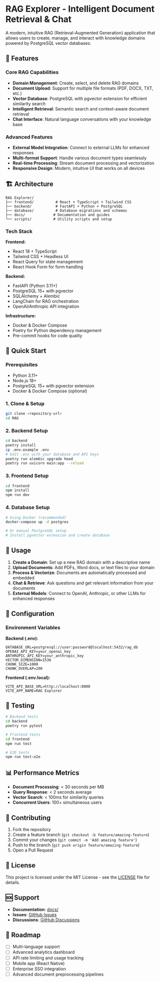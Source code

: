 # RAG Explorer - Intelligent Document Retrieval & Chat

A modern, intuitive RAG (Retrieval-Augmented Generation) application that allows users to create, manage, and interact with knowledge domains powered by PostgreSQL vector databases.

## 🚀 Features

### Core RAG Capabilities
- **Domain Management**: Create, select, and delete RAG domains
- **Document Upload**: Support for multiple file formats (PDF, DOCX, TXT, etc.)
- **Vector Database**: PostgreSQL with pgvector extension for efficient similarity search
- **Intelligent Retrieval**: Semantic search and context-aware document retrieval
- **Chat Interface**: Natural language conversations with your knowledge base

### Advanced Features
- **External Model Integration**: Connect to external LLMs for enhanced responses
- **Multi-format Support**: Handle various document types seamlessly
- **Real-time Processing**: Stream document processing and vectorization
- **Responsive Design**: Modern, intuitive UI that works on all devices

## 🏗️ Architecture

```
RAG Explorer/
├── frontend/          # React + TypeScript + Tailwind CSS
├── backend/           # FastAPI + Python + PostgreSQL
├── database/          # Database migrations and schemas
├── docs/             # Documentation and guides
└── scripts/          # Utility scripts and setup
```

### Tech Stack

**Frontend:**
- React 18 + TypeScript
- Tailwind CSS + Headless UI
- React Query for state management
- React Hook Form for form handling

**Backend:**
- FastAPI (Python 3.11+)
- PostgreSQL 15+ with pgvector
- SQLAlchemy + Alembic
- LangChain for RAG orchestration
- OpenAI/Anthropic API integration

**Infrastructure:**
- Docker & Docker Compose
- Poetry for Python dependency management
- Pre-commit hooks for code quality

## 🚀 Quick Start

### Prerequisites
- Python 3.11+
- Node.js 18+
- PostgreSQL 15+ with pgvector extension
- Docker & Docker Compose (optional)

### 1. Clone & Setup
```bash
git clone <repository-url>
cd RAG
```

### 2. Backend Setup
```bash
cd backend
poetry install
cp .env.example .env
# Edit .env with your database and API keys
poetry run alembic upgrade head
poetry run uvicorn main:app --reload
```

### 3. Frontend Setup
```bash
cd frontend
npm install
npm run dev
```

### 4. Database Setup
```bash
# Using Docker (recommended)
docker-compose up -d postgres

# Or manual PostgreSQL setup
# Install pgvector extension and create database
```

## 📖 Usage

1. **Create a Domain**: Set up a new RAG domain with a descriptive name
2. **Upload Documents**: Add PDFs, Word docs, or text files to your domain
3. **Process & Vectorize**: Documents are automatically processed and embedded
4. **Chat & Retrieve**: Ask questions and get relevant information from your documents
5. **External Models**: Connect to OpenAI, Anthropic, or other LLMs for enhanced responses

## 🔧 Configuration

### Environment Variables

**Backend (.env):**
```env
DATABASE_URL=postgresql://user:password@localhost:5432/rag_db
OPENAI_API_KEY=your_openai_key
ANTHROPIC_API_KEY=your_anthropic_key
VECTOR_DIMENSION=1536
CHUNK_SIZE=1000
CHUNK_OVERLAP=200
```

**Frontend (.env.local):**
```env
VITE_API_BASE_URL=http://localhost:8000
VITE_APP_NAME=RAG Explorer
```

## 🧪 Testing

```bash
# Backend tests
cd backend
poetry run pytest

# Frontend tests
cd frontend
npm run test

# E2E tests
npm run test:e2e
```

## 📊 Performance Metrics

- **Document Processing**: < 30 seconds per MB
- **Query Response**: < 2 seconds average
- **Vector Search**: < 100ms for similarity queries
- **Concurrent Users**: 100+ simultaneous users

## 🤝 Contributing

1. Fork the repository
2. Create a feature branch (`git checkout -b feature/amazing-feature`)
3. Commit your changes (`git commit -m 'Add amazing feature'`)
4. Push to the branch (`git push origin feature/amazing-feature`)
5. Open a Pull Request

## 📄 License

This project is licensed under the MIT License - see the [LICENSE](LICENSE) file for details.

## 🆘 Support

- **Documentation**: [docs/](docs/)
- **Issues**: [GitHub Issues](https://github.com/your-org/rag-explorer/issues)
- **Discussions**: [GitHub Discussions](https://github.com/your-org/rag-explorer/discussions)

## 🔮 Roadmap

- [ ] Multi-language support
- [ ] Advanced analytics dashboard
- [ ] API rate limiting and usage tracking
- [ ] Mobile app (React Native)
- [ ] Enterprise SSO integration
- [ ] Advanced document preprocessing pipelines
